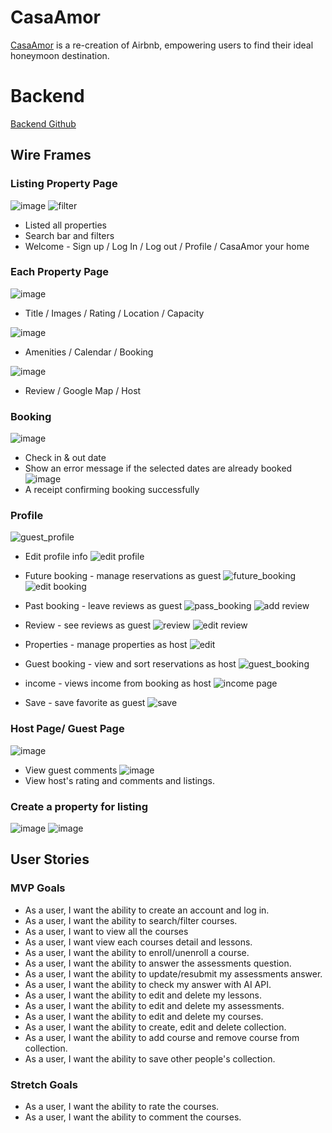 # CasaAmor
[CasaAmor](https://casaamor-3fab6.web.app) is a re-creation of Airbnb, empowering users to find their ideal honeymoon destination. 

# Backend 
[Backend Github](https://github.com/jialingye/Project3-Backend)

## Wire Frames
### Listing Property Page
![image](https://github.com/jialingye/project3-FrontEnd/assets/122236820/818c7127-4232-4a96-badf-2e815cf257a7)
![filter](https://github.com/jialingye/project3-FrontEnd/assets/70247822/150eeb53-c25b-44fb-9d9d-754571b248f7)
* Listed all properties
* Search bar and filters
* Welcome - Sign up / Log In / Log out / Profile / CasaAmor your home

### Each Property Page
![image](https://github.com/jialingye/project3-FrontEnd/assets/122236820/3026da25-244c-4c85-97d0-7f246deb6739)
* Title / Images / Rating / Location / Capacity

![image](https://github.com/jialingye/project3-FrontEnd/assets/122236820/2f3696fd-e0d7-45bb-8cc5-0f79ff807aed)
* Amenities / Calendar / Booking

![image](https://github.com/jialingye/project3-FrontEnd/assets/122236820/a42064cb-e256-4b4a-9fef-45c47203471a)
* Review / Google Map / Host


### Booking
![image](https://github.com/jialingye/project3-FrontEnd/assets/122236820/0daf4af6-ebd4-49d7-a3cb-057d67a8f598)
* Check in & out date
* Show an error message if the selected dates are already booked
![image](https://github.com/jialingye/project3-FrontEnd/assets/122236820/6452f519-c11d-4583-9c8f-bc83bda5379a)
* A receipt confirming booking successfully


### Profile
![guest_profile](https://github.com/jialingye/project3-FrontEnd/assets/70247822/99e3b33c-694f-4f66-88f3-205e500464aa)

* Edit profile info
![edit profile](https://github.com/jialingye/project3-FrontEnd/assets/70247822/7bab3492-a2e6-4ebc-8e9e-b73c1ff4202c)

* Future booking - manage reservations as guest
![future_booking](https://github.com/jialingye/project3-FrontEnd/assets/70247822/8a16fa8a-97bd-4e67-b7e1-609df49d7859)
![edit booking](https://github.com/jialingye/project3-FrontEnd/assets/70247822/2fe968a0-3872-4d6a-ac55-ee22aa36afe5)

* Past booking - leave reviews as guest
![pass_booking](https://github.com/jialingye/project3-FrontEnd/assets/70247822/bd6646e0-bc57-4724-b01d-5c2a134b4be5)
![add review](https://github.com/jialingye/project3-FrontEnd/assets/70247822/36f7b3f1-9454-40f6-b124-6ee9c6147a63)

* Review - see reviews as guest
![review](https://github.com/jialingye/project3-FrontEnd/assets/70247822/6234533d-397b-4976-b2d6-0b83b07d638a)
![edit review](https://github.com/jialingye/project3-FrontEnd/assets/70247822/d418d02e-249d-4828-a0a0-e3f513e6dffa)

* Properties - manage properties as host
![edit](https://github.com/jialingye/project3-FrontEnd/assets/70247822/2d1ee482-291d-4fea-b97e-2217d7c96149)

* Guest booking - view and sort reservations as host
![guest_booking](https://github.com/jialingye/project3-FrontEnd/assets/70247822/3d4449ef-be37-41d3-ab4e-2bbcec3cea4a)

* income - views income from booking as host
![income page](https://github.com/jialingye/project3-FrontEnd/assets/70247822/e6497936-4a80-4dc0-96a3-aab466d73029)

* Save - save favorite as guest
![save](https://github.com/jialingye/project3-FrontEnd/assets/70247822/563427ad-4a1c-4b91-8eb3-fbd36d0e1624)

### Host Page/ Guest Page
![image](https://github.com/jialingye/project3-FrontEnd/assets/70247822/be8bea37-31c4-4bf5-8aba-3612fed8f3d5)
* View guest comments
![image](https://github.com/jialingye/project3-FrontEnd/assets/70247822/0114c7d6-f4b9-4296-8109-5ea14787ec89)
* View host's rating and comments and listings. 


### Create a property for listing
![image](https://github.com/jialingye/project3-FrontEnd/assets/122236820/1da22d45-0215-431d-b7cc-bfc6e8fcb3f7)
![image](https://github.com/jialingye/project3-FrontEnd/assets/122236820/1a848e70-091e-48d1-b3ed-2157b4929978)


## User Stories
### MVP Goals
* As a user, I want the ability to create an account and log in.
* As a user, I want the ability to search/filter courses.
* As a user, I want to view all the courses
* As a user, I want view each courses detail and lessons.
* As a user, I want the ability to enroll/unenroll a course.
* As a user, I want the ability to answer the assessments question.
* As a user, I want the ability to update/resubmit my assessments answer.
* As a user, I want the ability to check my answer with AI API.
* As a user, I want the ability to edit and delete my lessons.
* As a user, I want the ability to edit and delete my assessments.
* As a user, I want the ability to edit and delete my courses.
* As a user, I want the ability to create, edit and delete collection.
* As a user, I want the ability to add course and remove course from collection.
* As a user, I want the ability to save other people's collection.


### Stretch Goals
* As a user, I want the ability to rate the courses.
* As a user, I want the ability to comment the courses.

